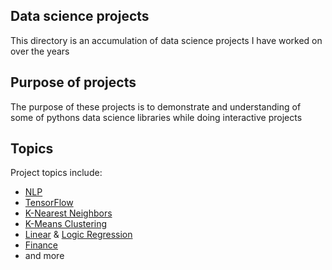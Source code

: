 ## Data science projects

This directory is an accumulation of data science projects I have worked on over the years

## Purpose of projects

The purpose of these projects is to demonstrate and understanding of some of pythons data science libraries while doing interactive projects

## Topics

Project topics include:

- [NLP](/NLP/)
- [TensorFlow](/Tensorflow/)
- [K-Nearest Neighbors](/KNearestNeighbors/)
- [K-Means Clustering](/KMeansClustering/)
- [Linear](/LinearRegression/) & [Logic Regression](/LogisticRegression/)
- [Finance](/Capstone/Finance/)
- and more
